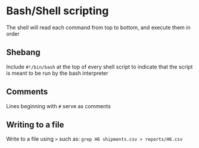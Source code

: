 # Bash/Shell scripting
The shell will read each command from top to bottom, and execute them in order 

## Shebang
Include `#!/bin/bash` at the top of every shell script to indicate that the script is meant to be run by the bash interpreter

## Comments
Lines beginning with `#` serve as comments

## Writing to a file
Write to a file using `>` such as:
`grep H6 shipments.csv > reports/H6.csv`